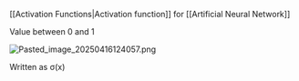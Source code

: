 [[Activation Functions|Activation function]] for [[Artificial Neural Network]]

Value between 0 and 1

![Pasted\_image\_20250416124057.png](Sigmoid%20Activation.png)

Written as σ(x)